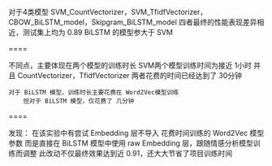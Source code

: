 对于4类模型 SVM_CountVectorizer，SVM_TfidfVectorizer，CBOW_BiLSTM_model，Skipgram_BiLSTM_model
	四者最终的性能表现差异相近，测试集上均为 0.89
BiLSTM 的模型参大于 SVM

====

不同点，主要体现在两个模型的训练时长
	SVM两个模型训练时间为接近 1小时
		并且 CountVectorizer，TfidfVectorizer 两者花费的时间已经达到了 30分钟

	对于 BiLSTM 模型，训练时长主要花费在 Word2Vec模型训练
		但对于 BiLSTM 模型，仅花费了 几分钟

====

发现：
	在该实验中有尝试 Embedding 层不导入 花费时间训练的 Word2Vec 模型参数
		而是直接在 BiLSTM 模型中使用 raw Embedding 层，跟随情感分析模型训练而调整
	此改动不仅最终效果达到近 0.91，还大大节省了项目训练时间



